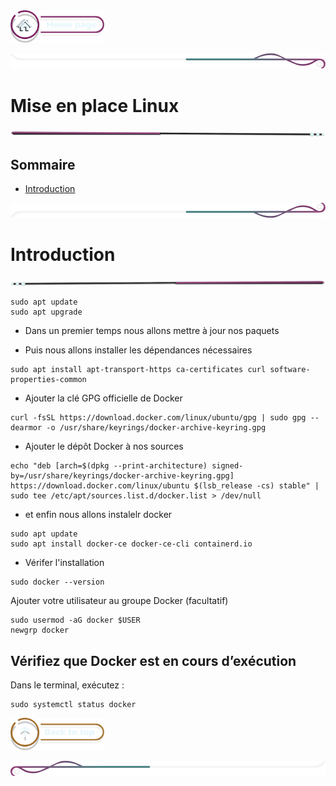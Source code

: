  <a href="../README.md">
  <img src="../assets/button/home_page.png" alt="Home page" style="width: 150px; height: auto;">
</a>

![border](../assets/line/border_deco_rt.png)

# Mise en place Linux

![border](../assets/line/line-pink-point_l.png)

## Sommaire

- [Introduction](#introduction)

![border](../assets/line/border_deco_rb.png)

# Introduction

![border](../assets/line/line-pink-point_r.png)

```
sudo apt update
sudo apt upgrade
```

- Dans un premier temps nous allons mettre à jour nos paquets

- Puis nous allons installer les dépendances nécessaires

```
sudo apt install apt-transport-https ca-certificates curl software-properties-common
```

- Ajouter la clé GPG officielle de Docker

```
curl -fsSL https://download.docker.com/linux/ubuntu/gpg | sudo gpg --dearmor -o /usr/share/keyrings/docker-archive-keyring.gpg
```

- Ajouter le dépôt Docker à nos sources

```
echo "deb [arch=$(dpkg --print-architecture) signed-by=/usr/share/keyrings/docker-archive-keyring.gpg] https://download.docker.com/linux/ubuntu $(lsb_release -cs) stable" | sudo tee /etc/apt/sources.list.d/docker.list > /dev/null
```

- et enfin nous allons instalelr docker

```
sudo apt update
sudo apt install docker-ce docker-ce-cli containerd.io
```

- Vérifer l'installation

```
sudo docker --version
```

Ajouter votre utilisateur au groupe Docker (facultatif)

```
sudo usermod -aG docker $USER
newgrp docker

```

## Vérifiez que Docker est en cours d’exécution

Dans le terminal, exécutez :

```
sudo systemctl status docker
```

<a href="#sommaire">
  <img src="../assets/button/back_to_top.png" alt="Back to top" style="width: 150px; height: auto;">
</a>

![border](../assets/line/border_deco_l.png)
